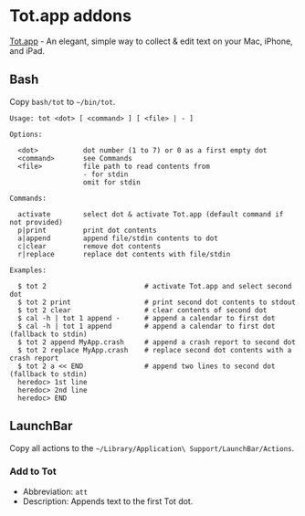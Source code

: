 # Tot.app addons

[Tot.app](https://tot.rocks) - An elegant, simple way to collect & edit text on your Mac, iPhone, and iPad.

## Bash

Copy `bash/tot` to `~/bin/tot`.

```shell
Usage: tot <dot> [ <command> ] [ <file> | - ]

Options:

  <dot>           dot number (1 to 7) or 0 as a first empty dot
  <command>       see Commands
  <file>          file path to read contents from
                  - for stdin
                  omit for stdin

Commands:

  activate        select dot & activate Tot.app (default command if not provided)
  p|print         print dot contents
  a|append        append file/stdin contents to dot
  c|clear         remove dot contents
  r|replace       replace dot contents with file/stdin

Examples:

  $ tot 2                        # activate Tot.app and select second dot
  $ tot 2 print                  # print second dot contents to stdout
  $ tot 2 clear                  # clear contents of second dot
  $ cal -h | tot 1 append -      # append a calendar to first dot
  $ cal -h | tot 1 append        # append a calendar to first dot (fallback to stdin)
  $ tot 2 append MyApp.crash     # append a crash report to second dot
  $ tot 2 replace MyApp.crash    # replace second dot contents with a crash report
  $ tot 2 a << END               # append two lines to second dot (fallback to stdin)
  heredoc> 1st line
  heredoc> 2nd line
  heredoc> END
  ```

  ## LaunchBar

  Copy all actions to the `~/Library/Application\ Support/LaunchBar/Actions`.

  ### Add to Tot

  * Abbreviation: `att`
  * Description: Appends text to the first Tot dot.
